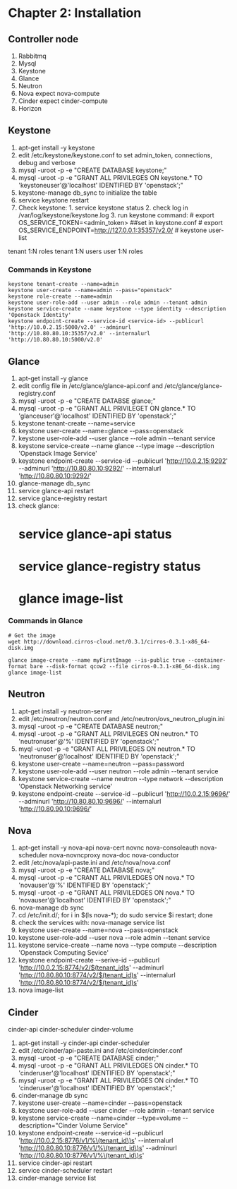 # Chapter 2: Installation

## Controller node

  1. Rabbitmq
  2. Mysql
  3. Keystone
  4. Glance
  5. Neutron
  6. Nova expect nova-compute
  7. Cinder expect cinder-compute
  8. Horizon

## Keystone

  1. apt-get install -y keystone
  2. edit /etc/keystone/keystone.conf  to set admin_token, connections, debug and verbose
  3. mysql -uroot -p -e "CREATE DATABASE keystone;"
  4. mysql -uroot -p -e "GRANT ALL PRIVILEGES ON keystone.* TO 'keystoneuser'@'localhost' IDENTIFIED BY 'openstack';"
  5. keystone-manage db_sync to initialize the table
  6. service keystone restart
  7. Check keystone:
          1. service keystone status
          2. check log in /var/log/keystone/keystone.log
          3. run keystone command: 
                # export OS_SERVICE_TOKEN=<admin_token> ##set in keystone.conf
                # export OS_SERVICE_ENDPOINT=http://127.0.0.1:35357/v2.0/
                # keystone user-list


tenant 1:N roles
tenant 1:N users
user   1:N roles

### Commands in Keystone
    keystone tenant-create --name=admin
    keystone user-create --name=admin --pass="openstack"
    keystone role-create --name=admin
    keystone user-role-add --user admin --role admin --tenant admin
    keystone service-create --name keystone --type identity --description 'Openstack Identity'
    keystone endpoint-create --service-id <service-id> --publicurl 'http://10.0.2.15:5000/v2.0' --adminurl 'http://10.80.80.10:35357/v2.0' --internalurl 'http://10.80.80.10:5000/v2.0'


## Glance

  1. apt-get install -y glance
  2. edit config file in /etc/glance/glance-api.conf and /etc/glance/glance-registry.conf
  3. mysql -uroot -p -e "CREATE DATABSE glance;"
  4. mysql -uroot -p -e "GRANT ALL PRIVILEGET ON glance.* TO 'glanceuser'@'localhost' IDENTIFIED BY 'openstack';"
  5. keystone tenant-create --name=service
  6. keystone user-create --name=glance --pass=openstack
  7. keystone user-role-add --user glance --role admin --tenant service
  8. keystone service-create --name glance --type image --description 'Openstack Image Service'
  9. keystone endpoint-create --service-id <service-id> --publicurl 'http://10.0.2.15:9292' --adminurl 'http://10.80.80.10:9292/' --internalurl 'http://10.80.80.10:9292/'
  10. glance-manage db_sync 
  11. service glance-api restart
  12. service glance-registry restart
  13. check glance:
        # service glance-api status
        # service glance-registry status
        # glance image-list

### Commands in Glance
    # Get the image
    wget http://download.cirros-cloud.net/0.3.1/cirros-0.3.1-x86_64-disk.img
    
    glance image-create --name myFirstImage --is-public true --container-format bare --disk-format qcow2 --file cirros-0.3.1-x86_64-disk.img
    glance image-list

  
## Neutron

1. apt-get install -y neutron-server
2. edit /etc/neutron/neutron.conf and /etc/neutron/ovs_neutron_plugin.ini
3. mysql -uroot -p -e "CREATE DATABASE neutron;"
4. mysql -uroot -p -e "GRANT ALL PRIVILEGES ON neutron.* TO 'neutronuser'@'%' IDENTIFIED BY 'openstack';"
5. myql -uroot -p -e "GRANT ALL PRIVILEGES ON neutron.* TO 'neutronuser'@'localhost' IDENTIFIED BY 'openstack';"
6. keystone user-create --name=neutron --pass=password
7. keystone user-role-add --user neutron --role admin --tenant service
8. keystone service-create --name neutron --type network --description 'Openstack Networking service'
9. keystone endpoint-create --service-id <service-id> --publicurl 'http://10.0.2.15:9696/' --adminurl 'http://10.80.80.10:9696/' --internalurl 'http://10.80.90.10:9696/'

## Nova

1. apt-get install -y nova-api nova-cert novnc nova-consoleauth nova-scheduler nova-novncproxy nova-doc nova-conductor
2. edit /etc/nova/api-paste.ini and /etc/nova/nova.conf
3. mysql -uroot -p -e "CREATE DATABASE nova;"
4. mysql -uroot -p -e "CRANT ALL PRIVILEDGES ON nova.* TO 'novauser'@'%' IDENTIFIED BY 'openstack';"
5. mysql -uroot -p -e "GRANT ALL PRIVILEDGES ON nova.* TO 'novauser'@'localhost' IDENTIFIED BY 'openstack';"
6. nova-manage db sync
7. cd /etc/init.d/; for i in $(ls nova-*); do sudo service $i restart; done
8. check the services with: nova-manage service list
9. keystone user-create --name=nova --pass=openstack
10. keystone user-role-add --user nova --role admin --tenant service
11. keystone service-create --name nova --type compute --description 'Openstack Computing Sevice'
12. keystone endpoint-create --serive-id <service-id> --publicurl 'http://10.0.2.15:8774/v2/$(tenant_id)s' --adminurl 'http://10.80.80.10:8774/v2/$(tenant_id)s' --internalurl 'http://10.80.80.10:8774/v2/$(tenant_id)s'
13. nova image-list

## Cinder
cinder-api cinder-scheduler cinder-volume

1. apt-get install -y cinder-api cinder-scheduler
2. edit /etc/cinder/api-paste.ini and /etc/cinder/cinder.conf
3. mysql -uroot -p -e "CREATE DATABASE cinder;"
4. mysql -uroot -p -e "GRANT ALL PRIVILEDGES ON cinder.* TO 'cinderuser'@'localhost' IDENTIFIED BY 'openstack';"
5. mysql -uroot -p -e "GRANT ALL PRIVILEDGES ON cinder.* TO 'cinderuser'@'localhost' IDENTIFIED BY 'openstack';"
6. cinder-manage db sync
7. keystone user-create --name=cinder --pass=openstack
8. keystone user-role-add --user cinder --role admin --tenant service
9. keystone service-create --name=cinder --type=volume --description="Cinder Volume Service"
10. keystone endpoint-create --service-id <service-id> --publicurl 'http://10.0.2.15:8776/v1/%\(tenant_id\)s' --internalurl 'http://10.80.80.10:8776/v1/%\(tenant_id\)s' --adminurl 'http://10.80.80.10:8776/v1/%\(tenant_id\)s'
11. service cinder-api restart
12. service cinder-scheduler restart
13. cinder-manage service list
